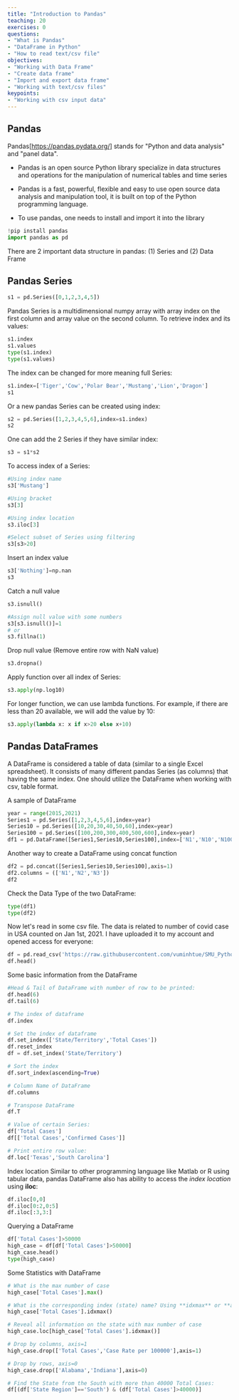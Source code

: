 ```yaml
---
title: "Introduction to Pandas"
teaching: 20
exercises: 0
questions:
- "What is Pandas"
- "DataFrame in Python"
- "How to read text/csv file"
objectives:
- "Working with Data Frame"
- "Create data frame"
- "Import and export data frame"
- "Working with text/csv files"
keypoints:
- "Working with csv input data"
---
```


## Pandas
Pandas[https://pandas.pydata.org/] stands for "Python and data analysis" and "panel data".

- Pandas is an open source Python library specialize in data structures and operations for the manipulation of numerical tables and time series

- Pandas is a fast, powerful, flexible and easy to use open source data analysis and manipulation tool, it is built on top of the Python programming language.

- To use pandas, one needs to install and import it into the library

```python
!pip install pandas
import pandas as pd
```

There are 2 important data structure in pandas: (1) Series and (2) Data Frame

## Pandas Series

```python
s1 = pd.Series([0,1,2,3,4,5])
```

Pandas Series is a multidimensional numpy array with array index on the first column and array value on the second column.
To retrieve index and its values:

```python
s1.index
s1.values
type(s1.index)
type(s1.values)
```

The index can be changed for more meaning full Series:

```python
s1.index=['Tiger','Cow','Polar Bear','Mustang','Lion','Dragon']
s1
```

Or a new pandas Series can be created using index:

```python
s2 = pd.Series([1,2,3,4,5,6],index=s1.index)
s2
```

One can add the 2 Series if they have similar index:

```python
s3 = s1*s2
```

To access index of a Series:

```python
#Using index name
s3['Mustang']

#Using bracket
s3[3]

#Using index location
s3.iloc[3]

#Select subset of Series using filtering
s3[s3>20]
```

Insert an index value

```python
s3['Nothing']=np.nan
s3
```

Catch a null value

```python
s3.isnull()

#Assign null value with some numbers
s3[s3.isnull()]=1
# or
s3.fillna(1)
```

Drop null value (Remove entire row with NaN value)

```python
s3.dropna()
```

Apply function over all index of Series:

```python
s3.apply(np.log10)
```

For longer function, we can use lambda functions.
For example, if there are less than 20 available, we will add the value by 10:

```python
s3.apply(lambda x: x if x>20 else x+10)
```

## Pandas DataFrames
A DataFrame is considered a table of data (similar to a single Excel spreadsheet). It consists of many different pandas Series (as columns) that having the same index.
One should utilize the DataFrame when working with csv, table format.

A sample of DataFrame

```python
year = range(2015,2021)
Series1 = pd.Series([1,2,3,4,5,6],index=year)
Series10 = pd.Series([10,20,30,40,50,60],index=year)
Series100 = pd.Series([100,200,300,400,500,600],index=year)
df1 = pd.DataFrame([Series1,Series10,Series100],index=['N1','N10','N100'])
```

Another way to create a DataFrame using concat function

```python
df2 = pd.concat([Series1,Series10,Series100],axis=1)
df2.columns = (['N1','N2','N3'])
df2
```

Check the Data Type of the two DataFrame:

```python
type(df1)
type(df2)
```

Now let's read in some csv file.
The data is related to number of covid case in USA counted on Jan 1st, 2021. I have uploaded it to my account and opened access for everyone:

```python
df = pd.read_csv('https://raw.githubusercontent.com/vuminhtue/SMU_Python_Basic/master/data/1-1-21%20US%20covid19.csv?token=AKOSZNMYYTK3YJJG2WS4CITBWD4M2')
df.head()
```

Some basic information from the DataFrame

```python
#Head & Tail of DataFrame with number of row to be printed:
df.head(6)
df.tail(6)

# The index of dataframe
df.index

# Set the index of dataframe
df.set_index(['State/Territory','Total Cases'])
df.reset_index
df = df.set_index('State/Territory')

# Sort the index
df.sort_index(ascending=True)

# Column Name of DataFrame
df.columns

# Transpose DataFrame
df.T

# Value of certain Series:
df['Total Cases']
df[['Total Cases','Confirmed Cases']]

# Print entire row value:
df.loc['Texas','South Carolina']
```

Index location
Similar to other programming language like Matlab or R using tabular data, pandas DataFrame also has ability to access the _index location_ using **iloc**:

```python
df.iloc[0,0]
df.iloc[0:2,0:5]
df.iloc[:3,3:]
```

Querying a DataFrame

```python
df['Total Cases']>50000
high_case = df[df['Total Cases']>50000]
high_case.head()
type(high_case)
```

Some Statistics with DataFrame

```python
# What is the max number of case
high_case['Total Cases'].max()

# What is the corresponding index (state) name? Using **idxmax** or **argmax**
high_case['Total Cases'].idxmax()

# Reveal all information on the state with max number of case
high_case.loc[high_case['Total Cases'].idxmax()]

# Drop by columns, axis=1
high_case.drop(['Total Cases','Case Rate per 100000'],axis=1)

# Drop by rows, axis=0
high_case.drop(['Alabama','Indiana'],axis=0)

# Find the State from the South with more than 40000 Total Cases:
df[(df['State Region']=='South') & (df['Total Cases']>40000)]
```


